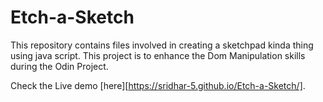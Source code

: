 # Etch-a-Sketch
This repository contains files involved in creating a sketchpad kinda thing using java script. This project is to enhance the Dom Manipulation skills during the Odin Project. 

Check the Live demo [here][https://sridhar-5.github.io/Etch-a-Sketch/].
